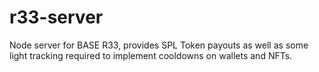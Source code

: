 # r33-server

Node server for BASE R33, provides SPL Token payouts as well as some light tracking required to implement cooldowns on wallets and NFTs.

